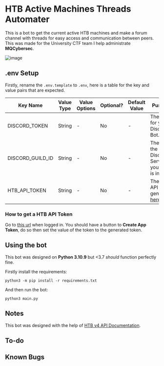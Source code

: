 # HTB Active Machines Threads Automater
This is a bot to get the current active HTB machines and make a forum channel with threads for easy access and communication between peers. This was made for the University CTF team I help administrate **MQCybersec**.

![image](https://github.com/sealldeveloper/htb-active-automater/assets/120470330/a80d964e-af9d-4bb5-8b75-9e95c3222088)


## .env Setup
Firstly, rename the `.env.template` to `.env`, here is a table for the key and value pairs that are expected.

| Key Name         | Value Type | Value Options | Optional? | Default Value | Purpose                                      |
|------------------|------------|---------------|-----------|---------------|----------------------------------------------|
| DISCORD_TOKEN    | String     | -             | No        | -             | The token for your Discord Bot.               |
| DISCORD_GUILD_ID | String     | -             | No        | -             | The ID for the Discord Server your bot is in. |
| HTB_API_TOKEN    | String     | -             | No        | -             | The HTB API Token generated [here](https://app.hackthebox.com/profile/settings). |

### How to get a HTB API Token

Go to [this url](https://app.hackthebox.com/profile/settings) when logged in. You should have a button to **Create App Token**, do so then set the value of the token to the generated token.

## Using the bot
This bot was designed on **Python 3.10.9** but <3.7 *should* function perfectly fine.

Firstly install the requirements:
```
python3 -m pip install -r requirements.txt
```

And then run the bot:
```
python3 main.py
```

## Notes
This bot was designed with the help of [HTB v4 API Documentation](https://github.com/Propolisa/htb-api-docs).

## To-do

## Known Bugs

